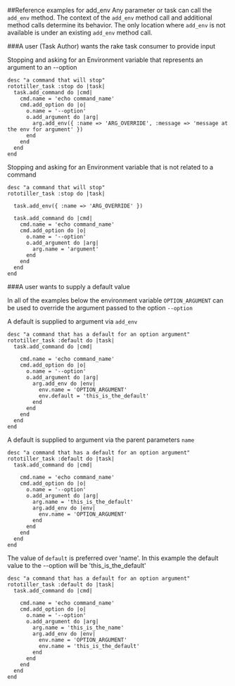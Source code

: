 ##Reference examples for add_env 
Any parameter or task can call the `add_env` method.  The context of the `add_env` method call and additional method calls determine its behavior.  The only location where `add_env` is not available is under an existing `add_env` method call.  
  
###A user (Task Author) wants the rake task consumer to provide input

Stopping and asking for an Environment variable that represents an argument to an --option
&nbsp;

    desc "a command that will stop"
    rototiller_task :stop do |task|
      task.add_command do |cmd|
        cmd.name = 'echo command_name'
        cmd.add_option do |o|
          o.name = '--option'
          o.add_argument do |arg|
            arg.add_env({ :name => 'ARG_OVERRIDE', :message => 'message at the env for argument' })
          end
        end
      end
    end


Stopping and asking for an Environment variable that is not related to a command
&nbsp;

    desc "a command that will stop"
    rototiller_task :stop do |task|
    
      task.add_env({ :name => 'ARG_OVERRIDE' })

      task.add_command do |cmd|      
        cmd.name = 'echo command_name'
        cmd.add_option do |o|
          o.name = '--option'
          o.add_argument do |arg|
            arg.name = 'argument'
          end
        end
      end
    end


###A user wants to supply a default value

In all of the examples below the environment variable `OPTION_ARGUMENT` can be used to override the argument passed to the option `--option`
  
A default is supplied to argument via `add_env`
&nbsp;

    desc "a command that has a default for an option argument"
    rototiller_task :default do |task|
      task.add_command do |cmd|
            
        cmd.name = 'echo command_name'
        cmd.add_option do |o|
          o.name = '--option'
          o.add_argument do |arg|
            arg.add_env do |env|
              env.name = 'OPTION_ARGUMENT'
              env.default = 'this_is_the_default'
            end
          end
        end
      end
    end


A default is supplied to argument via the parent parameters `name`
&nbsp;

    desc "a command that has a default for an option argument"
    rototiller_task :default do |task|
      task.add_command do |cmd|
            
        cmd.name = 'echo command_name'
        cmd.add_option do |o|
          o.name = '--option'
          o.add_argument do |arg|
            arg.name = 'this_is_the_default'
            arg.add_env do |env|
              env.name = 'OPTION_ARGUMENT'
            end
          end
        end
      end
    end


The value of `default` is preferred over 'name'.  In this example the default value to the --option <argument> will be 'this_is_the_default'
&nbsp;

    desc "a command that has a default for an option argument"
    rototiller_task :default do |task|
      task.add_command do |cmd|
            
        cmd.name = 'echo command_name'
        cmd.add_option do |o|
          o.name = '--option'
          o.add_argument do |arg|
            arg.name = 'this_is_the_name'
            arg.add_env do |env|
              env.name = 'OPTION_ARGUMENT'
              env.name = 'this_is_the_default'
            end
          end
        end
      end
    end